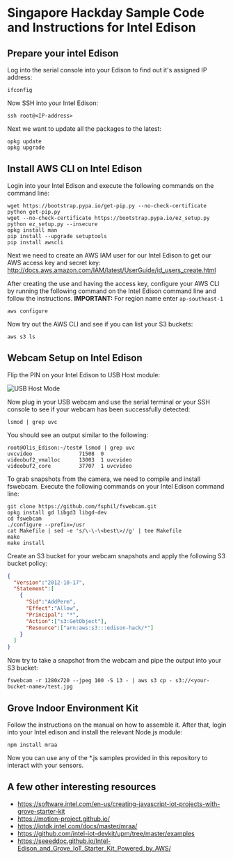 # Singapore Hackday Sample Code and Instructions for Intel Edison

## Prepare your intel Edison

Log into the serial console into your Edison to find out it's assigned IP address:
```
ifconfig
```

Now SSH into your Intel Edison:
```
ssh root@<IP-address>
```

Next we want to update all the packages to the latest:

```
opkg update
opkg upgrade
```

## Install AWS CLI on Intel Edison

Login into your Intel Edison and execute the following commands on the command line:

```
wget https://bootstrap.pypa.io/get-pip.py --no-check-certificate
python get-pip.py
wget --no-check-certificate https://bootstrap.pypa.io/ez_setup.py
python ez_setup.py --insecure
opkg install man
pip install --upgrade setuptools
pip install awscli
```

Next we need to create an AWS IAM user for our Intel Edison to get our AWS access key and secret key: http://docs.aws.amazon.com/IAM/latest/UserGuide/id_users_create.html

After creating the use and having the access key, configure your AWS CLI by running the following command on the Intel Edison command line and follow the instructions. **IMPORTANT:** For region name enter `ap-southeast-1`

```
aws configure
```

Now try out the AWS CLI and see if you can list your S3 buckets:

```
aws s3 ls
```

## Webcam Setup on Intel Edison
Flip the PIN on your Intel Edison to USB Host module:

![USB Host Mode](https://software.intel.com/sites/default/files/did_feeds_images/cd3fb0c6-25c2-468f-974e-46368a26db64/cd3fb0c6-25c2-468f-974e-46368a26db64-imageId=4642a5cc-b57f-4a9a-a3bc-7f8af8dad55e.jpg)

Now plug in your USB webcam and use the serial terminal or your SSH console to see if your webcam has been successfully detected:

```
lsmod | grep uvc
```

You should see an output similar to the following:
```
root@Olis_Edison:~/test# lsmod | grep uvc
uvcvideo               71508  0
videobuf2_vmalloc      13003  1 uvcvideo
videobuf2_core         37707  1 uvcvideo
```

To grab snapshots from the camera, we need to compile and install fswebcam. Execute the following commands on your Intel Edison command line:

```
git clone https://github.com/fsphil/fswebcam.git
opkg install gd libgd3 libgd-dev
cd fswebcam
./configure --prefix=/usr
cat Makefile | sed -e 's/\-\-\<best\>//g' | tee Makefile
make
make install
```

Create an S3 bucket for your webcam snapshots and apply the following S3 bucket policy:

```json
{
  "Version":"2012-10-17",
  "Statement":[
    {
      "Sid":"AddPerm",
      "Effect":"Allow",
      "Principal": "*",
      "Action":["s3:GetObject"],
      "Resource":["arn:aws:s3:::edison-hack/*"]
    }
  ]
}
```

Now try to take a snapshot from the webcam and pipe the output into your S3 bucket:

```
fswebcam -r 1280x720 --jpeg 100 -S 13 - | aws s3 cp - s3://<your-bucket-name>/test.jpg
```

## Grove Indoor Environment Kit

Follow the instructions on the manual on how to assemble it. After that, login into your Intel edison and install the relevant Node.js module:

```
npm install mraa
```

Now you can use any of the \*.js samples provided in this repository to interact with your sensors.

## A few other interesting resources

* https://software.intel.com/en-us/creating-javascript-iot-projects-with-grove-starter-kit
* https://motion-project.github.io/
* https://iotdk.intel.com/docs/master/mraa/
* https://github.com/intel-iot-devkit/upm/tree/master/examples
* https://seeeddoc.github.io/Intel-Edison_and_Grove_IoT_Starter_Kit_Powered_by_AWS/

